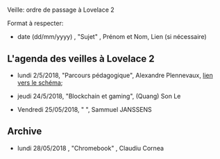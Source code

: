 #
 Veille: ordre de passage à Lovelace 2

Format à respecter:   
- date (dd/mm/yyyy) , "Sujet" ,  Prénom et Nom, Lien (si nécessaire)

## L'agenda des veilles à Lovelace 2


- lundi 2/5/2018, "Parcours pédagogique", Alexandre Plennevaux, [lien vers le schéma](https://docs.google.com/drawings/d/1kKAMz1jTaK0-8Glg136j3T1C3kCKaq-gFEju1FxsVCs/edit);

- jeudi 24/5/2018, "Blockchain et gaming", (Quang) Son Le

- Vendredi 25/05/2018, " ", Sammuel JANSSENS

## Archive

- lundi 28/05/2018 , "Chromebook" , Claudiu Cornea
